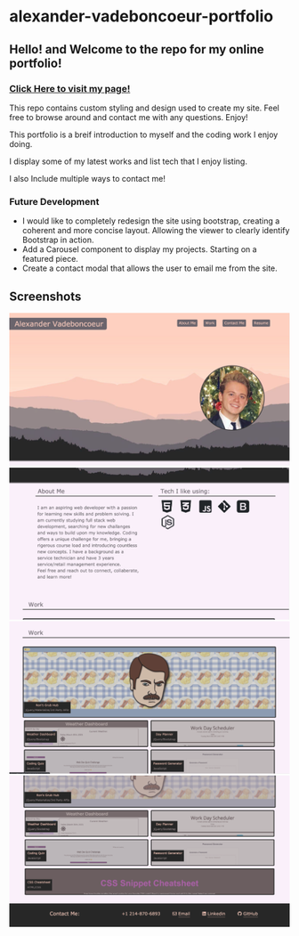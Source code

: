 # alexander-vadeboncoeur-portfolio

## Hello! and Welcome to the repo for my online portfolio!

  ### [Click Here to visit my page!](https://alexva397.github.io/alexander-vadeboncoeur-portfolio/#)

This repo contains custom styling and design used to create my site. Feel free to browse around and contact me with any questions. Enjoy!

This portfolio is a breif introduction to myself and the coding work I enjoy doing. 

I display some of my latest works and list tech that I enjoy listing.

I also Include multiple ways to contact me!


### Future Development
  - I would like to completely redesign the site using bootstrap, creating a coherent and more concise layout. Allowing the viewer to clearly identify Bootstrap in action.
  - Add a Carousel component to display my projects. Starting on a featured piece.
  - Create a contact modal that allows the user to email me from the site.



## Screenshots
![Screenshot1](assets/images/screenshot1.png)
![Screenshot2](assets/images/screenshot2.png)
![Screenshot3](assets/images/screenshot3.png)
![Screenshot4](assets/images/screenshot4.png)
